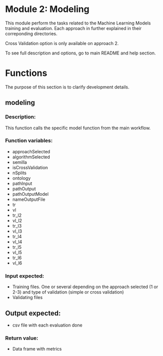 # Module 2: Modeling

This module perform the tasks related to the Machine Learning Models training and evaluation. Each approach in further explained in their correponding directories. 

Cross Validation option is only available on approach 2.

To see full description and options, go to main README and help section.

# Functions
The purpose of this section is to clarify development details.

## modeling 
### Description:
This function calls the specific model function from the main workflow. 

### Function variables:
* approachSelected
* algorithmSelected
* semilla
* isCrossValidation
* nSplits
* ontology
* pathInput
* pathOutput
* pathOutputModel
* nameOutputFile
* tr
* vl
* tr_l2
* vl_l2
* tr_l3
* vl_l3
* tr_l4
* vl_l4
* tr_l5
* vl_l5
* tr_l6
* vl_l6
### Input expected:
* Training files. One or several depending on the approach selected (1 or 2-3) and type of validation (simple or cross validation)
* Validating files
## Output expected:
* csv file with each evaluation done
### Return value:
* Data frame with metrics




